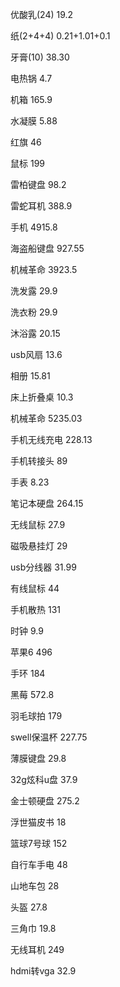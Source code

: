 优酸乳(24) 19.2

纸(2+4+4) 0.21+1.01+0.1

牙膏(10) 38.30

电热锅 4.7

机箱 165.9

水凝膜 5.88

红旗 46

鼠标 199

雷柏键盘 98.2

雷蛇耳机 388.9

手机 4915.8

海盗船键盘 927.55

机械革命 3923.5

洗发露 29.9

洗衣粉 29.9

沐浴露 20.15

usb风扇 13.6

相册 15.81

床上折叠桌 10.3

机械革命 5235.03

手机无线充电 228.13

手机转接头 89

手表 8.23

笔记本硬盘 264.15

无线鼠标 27.9

磁吸悬挂灯 29

usb分线器 31.99

有线鼠标 44

手机散热 131

时钟 9.9

苹果6 496

手环 184

黑莓 572.8

羽毛球拍 179

swell保温杯 227.75

薄膜键盘 29.8

32g炫科u盘 37.9

金士顿硬盘 275.2

浮世猫皮书 18

篮球7号球 152

自行车手电 48

山地车包 28

头盔 27.8

三角巾 19.8

无线耳机 249

hdmi转vga 32.9